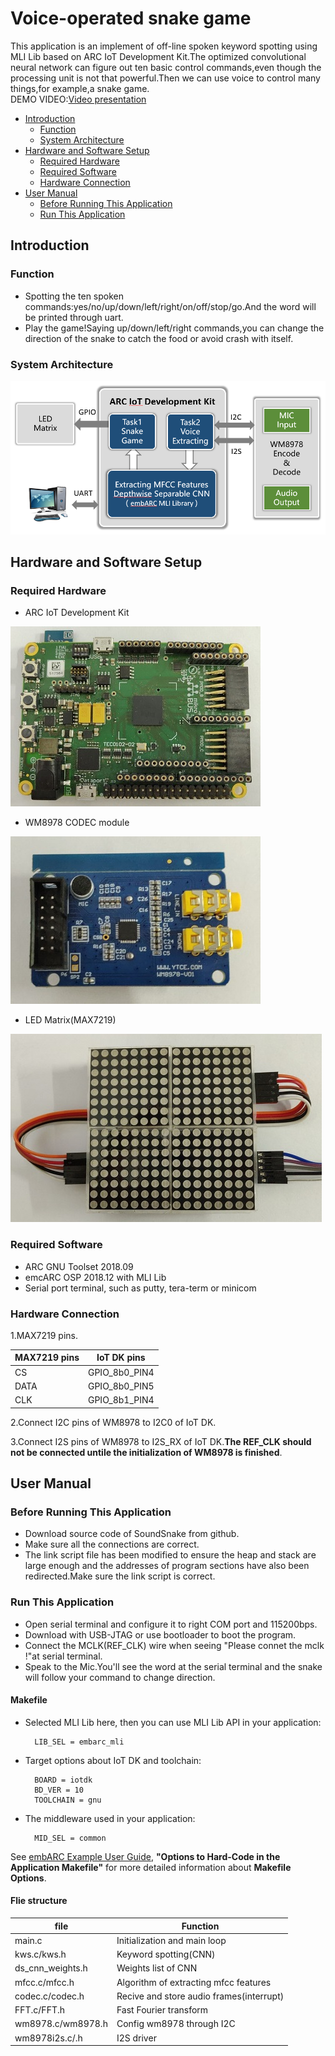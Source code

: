# Voice-operated snake game
This application is an implement of off-line spoken keyword spotting using MLI Lib based on ARC IoT Development Kit.The optimized convolutional neural network can figure out ten basic control commands,even though the processing unit is not that powerful.Then we can use voice to control many things,for example,a snake game.  
DEMO VIDEO:[Video presentation](https://v.youku.com/v_show/id_XNDI5MDI2NjE2NA==.html?spm=a2h3j.8428770.3416059.1)

* [Introduction](#introduction)
	* [Function](#function)
	* [System Architecture](#system-architecture)
* [Hardware and Software Setup](#hardware-and-software-setup)
	* [Required Hardware](#required-hardware)
	* [Required Software](#required-software)
	* [Hardware Connection](#hardware-connection)
* [User Manual](#user-manual)
	* [Before Running This Application](#before-running-this-application)
	* [Run This Application](#run-this-application)

## Introduction

### Function

- Spotting the ten spoken commands:yes/no/up/down/left/right/on/off/stop/go.And the word will be printed through uart.
- Play the game!Saying up/down/left/right commands,you can change the direction of the snake to catch the food or avoid crash with itself.

### System Architecture

![system_architecture][0]

## Hardware and Software Setup
### Required Hardware
- ARC IoT Development Kit

![ARC IoT Development Kit][1]

- WM8978 CODEC module

![WM8978 CODEC module][2]

- LED Matrix(MAX7219)

![LED Matrix][3]

### Required Software
- ARC GNU Toolset 2018.09
- emcARC OSP 2018.12 with MLI Lib
- Serial port terminal, such as putty, tera-term or minicom

### Hardware Connection
1.MAX7219 pins.

|MAX7219 pins|IoT DK pins  |
|------------|-------------|
|CS          |GPIO_8b0_PIN4|
|DATA        |GPIO_8b0_PIN5|
|CLK         |GPIO_8b1_PIN4|

2.Connect I2C pins of WM8978 to I2C0 of IoT DK.

3.Connect I2S pins of WM8978 to I2S_RX of IoT DK.**The REF_CLK should not be connected untile the initialization of WM8978 is finished**.

## User Manual

### Before Running This Application
- Download source code of SoundSnake from github.
- Make sure all the connections are correct.
- The link script file has been modified to ensure the heap and stack are large enough and the addresses of program sections have also been redirected.Make sure the link script is correct.

### Run This Application

- Open serial terminal and configure it to right COM port and 115200bps.
- Download with USB-JTAG or use bootloader to boot the program.
- Connect the MCLK(REF_CLK) wire when seeing "Please connet the mclk !"at serial terminal.
- Speak to the Mic.You'll see the word at the serial terminal and the snake will follow your command to change direction.

#### Makefile

- Selected MLI Lib here, then you can use MLI Lib API in your application:

		LIB_SEL = embarc_mli

- Target options about IoT DK and toolchain:

		BOARD = iotdk
		BD_VER = 10
		TOOLCHAIN = gnu

- The middleware used in your application:

		MID_SEL = common

See [ embARC Example User Guide][40], **"Options to Hard-Code in the Application Makefile"** for more detailed information about **Makefile Options**.

#### Flie structure

|  file               |            Function                      |
| ------------------- | -----------------------------------------|
|  main.c             |  Initialization and main loop            |
|  kws.c/kws.h        |  Keyword spotting(CNN)                   |
|  ds_cnn_weights.h   |  Weights list of CNN                     |
|  mfcc.c/mfcc.h      |  Algorithm of extracting mfcc features   |
|  codec.c/codec.h    |  Recive and store audio frames(interrupt)|        |  snake.c/snake.h    |  Snake game and LED Matrix driver        |
|  FFT.c/FFT.h        |  Fast Fourier transform                  |
|  wm8978.c/wm8978.h  |  Config wm8978 through I2C               |
|  wm8978i2s.c/.h     |  I2S driver                              |

[0]: ./images/System_Architecture.png           "system_architecture"
[1]: ./images/ARC_IoT_Development_Kit.jpg       "ARC IoT Development Kit"
[2]: ./images/WM8978_CODEC_module.jpg           "WM8978 CODEC module"
[3]: ./images/LED_Matrix(MAX7219).jpg           "LED Matrix"

[40]: http://embarc.org/embarc_osp/doc/embARC_Document/html/page_example.html   " embARC Example User Guide"
